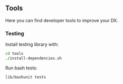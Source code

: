 ## Tools

Here you can find developer tools to improve your DX.

### Testing

Install testing library with:
```bash
cd tools
./install-dependencies.sh
```

Run bash tests:
```bash
lib/bashunit tests
```
